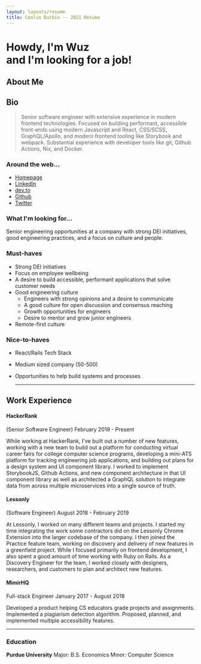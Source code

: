 ```yaml
---
layout: layouts/resume
title: Conlin Durbin -- 2021 Resume
---
```


<h1 class="typescale:14 wght:900 drop-shadow:gray-haze">Howdy, I'm Wuz  <br /> and I'm looking for a job!</h1>

## About Me


## Bio

> Senior software engineer with extensive experience in modern frontend technologies. Focused on building performant, accessible front-ends using modern Javascript and React, CSS/SCSS, GraphQL/Apollo, and modern frontend tooling like Storybook and webpack. Substantial experience with developer tools like git, Github Actions, Nix, and Docker.

### Around the web...

- [Homepage](https://wuz.sh)
- [LinkedIn](https://linkedin.com/in/wuz)
- [dev.to](https://dev.to/wuz)
- [Github](https://github.com/wuz)
- [Twitter](https://twitter.com/CallMeWuz)

### What I'm looking for...

Senior engineering opportunities at a company with strong DEI initiatives, good engineering practices, and a focus on culture and people.

### Must-haves
- Strong DEI initiatives
- Focus on employee wellbeing
- A desire to build accessible, performant applications that solve customer needs
- Good engineering culture
    - Engineers with strong opinions and a desire to communicate
    - A good culture for open discussion and consensus reaching
    - Growth opportunities for engineers
    - Desire to mentor and grow junior engineers
- Remote-first culture

### Nice-to-haves
- React/Rails Tech Stack
- Medium sized company (50-500)
- Opportunities to help build systems and processes

    ---

## Work Experience

#### HackerRank
(Senior Software Engineer)
February 2019 - Present

While working at HackerRank, I've built out a number of new features, working with a new team to build out a platform for conducting virtual career fairs for college computer science programs, developing a mini-ATS platform for tracking engineering job applications, and building out plans for a design system and UI component library. I worked to implement StorybookJS, Github Actions, and new component architecture in that UI component library as well as architected a GraphQL solution to integrate data from across multiple microservices into a single source of truth.


#### Lessonly
(Software Engineer)
August 2018 - February 2019

At Lessonly, I worked on many different teams and projects. I started my time integrating the work some contractors did on the Lessonly Chrome Extension into the larger codebase of the company. I then joined the Practice feature team, working on discovery and delivery of new features in a greenfield project. While I focused primarily on frontend development, I also spent a good amount of time working with Ruby on Rails. As a Discovery Engineer for the team, I worked closely with designers, researchers, and customers to plan and architect new features.


#### MimirHQ 
Full-stack Engineer
January 2017 - August 2018

Developed a product helping CS educators grade projects and assignments. Implemented a plagiarism detection algorithm. Proposed, planned, and implemented multiple accessibility features.

---

### Education
**Purdue University**
Major: B.S. Economics
Minor: Computer Science
